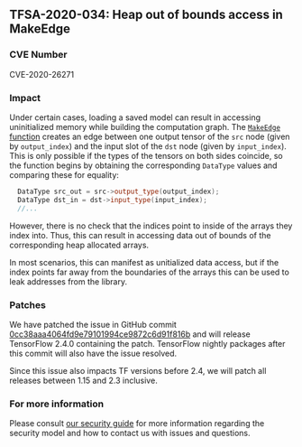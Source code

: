 ## TFSA-2020-034: Heap out of bounds access in MakeEdge

### CVE Number
CVE-2020-26271

### Impact
Under certain cases, loading a saved model can result in accessing uninitialized
memory while building the computation graph. The [`MakeEdge`
function](https://github.com/tensorflow/tensorflow/blob/3616708cb866365301d8e67b43b32b46d94b08a0/tensorflow/core/common_runtime/graph_constructor.cc#L1426-L1438)
creates an edge between one output tensor of the `src` node (given by
`output_index`) and the input slot of the `dst` node (given by `input_index`).
This is only possible if the types of the tensors on both sides coincide, so the
function begins by obtaining the corresponding `DataType` values and comparing
these for equality:

```cc
  DataType src_out = src->output_type(output_index);
  DataType dst_in = dst->input_type(input_index);
  //...
```

However, there is no check that the indices point to inside of the arrays they
index into. Thus, this can result in accessing data out of bounds of the
corresponding heap allocated arrays.

In most scenarios, this can manifest as unitialized data access, but if the
index points far away from the boundaries of the arrays this can be used to leak
addresses from the library.

### Patches

We have patched the issue in GitHub commit
[0cc38aaa4064fd9e79101994ce9872c6d91f816b](https://github.com/tensorflow/tensorflow/commit/0cc38aaa4064fd9e79101994ce9872c6d91f816b)
and will release TensorFlow 2.4.0 containing the patch. TensorFlow nightly
packages after this commit will also have the issue resolved.

Since this issue also impacts TF versions before 2.4, we will patch all releases
between 1.15 and 2.3 inclusive.

### For more information
Please consult [our security
guide](https://github.com/tensorflow/tensorflow/blob/master/SECURITY.md) for
more information regarding the security model and how to contact us with issues
and questions.
